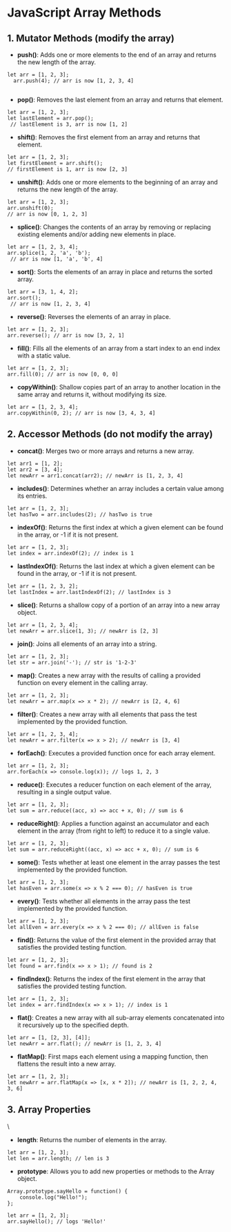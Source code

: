 # JavaScript Array Methods

## 1. Mutator Methods (modify the array)

- **push()**: Adds one or more elements to the end of an array and returns the new length of the array.
```
let arr = [1, 2, 3];
  arr.push(4); // arr is now [1, 2, 3, 4]
  
```
- **pop()**: Removes the last element from an array and returns that element.
```
let arr = [1, 2, 3];
let lastElement = arr.pop();
 // lastElement is 3, arr is now [1, 2]

```
- **shift()**: Removes the first element from an array and returns that element.
```
let arr = [1, 2, 3];
let firstElement = arr.shift(); 
// firstElement is 1, arr is now [2, 3]

```
- **unshift()**: Adds one or more elements to the beginning of an array and returns the new length of the array.
```
let arr = [1, 2, 3];
arr.unshift(0); 
// arr is now [0, 1, 2, 3]
```
- **splice()**: Changes the contents of an array by removing or replacing existing elements and/or adding new elements in place.
```
let arr = [1, 2, 3, 4];
arr.splice(1, 2, 'a', 'b');
 // arr is now [1, 'a', 'b', 4]
```
- **sort()**: Sorts the elements of an array in place and returns the sorted array.
```
let arr = [3, 1, 4, 2];
arr.sort();
 // arr is now [1, 2, 3, 4]
```
- **reverse()**: Reverses the elements of an array in place.
```
let arr = [1, 2, 3];
arr.reverse(); // arr is now [3, 2, 1]
```
- **fill()**: Fills all the elements of an array from a start index to an end index with a static value.
```
let arr = [1, 2, 3];
arr.fill(0); // arr is now [0, 0, 0]
```
- **copyWithin()**: Shallow copies part of an array to another location in the same array and returns it, without modifying its size.
```
let arr = [1, 2, 3, 4];
arr.copyWithin(0, 2); // arr is now [3, 4, 3, 4]
```
## 2. Accessor Methods (do not modify the array)

- **concat()**: Merges two or more arrays and returns a new array.
```
let arr1 = [1, 2];
let arr2 = [3, 4];
let newArr = arr1.concat(arr2); // newArr is [1, 2, 3, 4]
```
- **includes()**: Determines whether an array includes a certain value among its entries.
```
let arr = [1, 2, 3];
let hasTwo = arr.includes(2); // hasTwo is true
```
- **indexOf()**: Returns the first index at which a given element can be found in the array, or -1 if it is not present.
```
let arr = [1, 2, 3];
let index = arr.indexOf(2); // index is 1
```
- **lastIndexOf()**: Returns the last index at which a given element can be found in the array, or -1 if it is not present.
```
let arr = [1, 2, 3, 2];
let lastIndex = arr.lastIndexOf(2); // lastIndex is 3
```
- **slice()**: Returns a shallow copy of a portion of an array into a new array object.
```
let arr = [1, 2, 3, 4];
let newArr = arr.slice(1, 3); // newArr is [2, 3]
```
- **join()**: Joins all elements of an array into a string.
```
let arr = [1, 2, 3];
let str = arr.join('-'); // str is '1-2-3'
```
- **map()**: Creates a new array with the results of calling a provided function on every element in the calling array.
```
let arr = [1, 2, 3];
let newArr = arr.map(x => x * 2); // newArr is [2, 4, 6]
```
- **filter()**: Creates a new array with all elements that pass the test implemented by the provided function.
```
let arr = [1, 2, 3, 4];
let newArr = arr.filter(x => x > 2); // newArr is [3, 4]
```
- **forEach()**: Executes a provided function once for each array element.
```
let arr = [1, 2, 3];
arr.forEach(x => console.log(x)); // logs 1, 2, 3
```
- **reduce()**: Executes a reducer function on each element of the array, resulting in a single output value.
```
let arr = [1, 2, 3];
let sum = arr.reduce((acc, x) => acc + x, 0); // sum is 6
```
- **reduceRight()**: Applies a function against an accumulator and each element in the array (from right to left) to reduce it to a single value.
```
let arr = [1, 2, 3];
let sum = arr.reduceRight((acc, x) => acc + x, 0); // sum is 6
```
- **some()**: Tests whether at least one element in the array passes the test implemented by the provided function.
```
let arr = [1, 2, 3];
let hasEven = arr.some(x => x % 2 === 0); // hasEven is true
```
- **every()**: Tests whether all elements in the array pass the test implemented by the provided function.
```
let arr = [1, 2, 3];
let allEven = arr.every(x => x % 2 === 0); // allEven is false
```
- **find()**: Returns the value of the first element in the provided array that satisfies the provided testing function.
```
let arr = [1, 2, 3];
let found = arr.find(x => x > 1); // found is 2
```
- **findIndex()**: Returns the index of the first element in the array that satisfies the provided testing function.
```
let arr = [1, 2, 3];
let index = arr.findIndex(x => x > 1); // index is 1
```
- **flat()**: Creates a new array with all sub-array elements concatenated into it recursively up to the specified depth.
```
let arr = [1, [2, 3], [4]];
let newArr = arr.flat(); // newArr is [1, 2, 3, 4]
```
- **flatMap()**: First maps each element using a mapping function, then flattens the result into a new array.
```
let arr = [1, 2, 3];
let newArr = arr.flatMap(x => [x, x * 2]); // newArr is [1, 2, 2, 4, 3, 6]
```

## 3. Array Properties
\
- **length**: Returns the number of elements in the array.
```
let arr = [1, 2, 3];
let len = arr.length; // len is 3
```
- **prototype**: Allows you to add new properties or methods to the Array object.
```
Array.prototype.sayHello = function() {
    console.log("Hello!");
};

let arr = [1, 2, 3];
arr.sayHello(); // logs 'Hello!'

```
